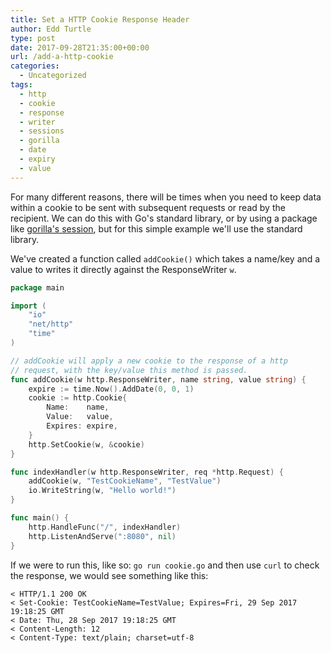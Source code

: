 ```yaml
---
title: Set a HTTP Cookie Response Header
author: Edd Turtle
type: post
date: 2017-09-28T21:35:00+00:00
url: /add-a-http-cookie
categories:
  - Uncategorized
tags:
  - http
  - cookie
  - response
  - writer
  - sessions
  - gorilla
  - date
  - expiry
  - value
---
```


For many different reasons, there will be times when you need to keep data within a cookie to be sent with subsequent requests or read by the recipient. We can do this with Go's standard library, or by using a package like [gorilla's session](http://www.gorillatoolkit.org/pkg/sessions), but for this simple example we'll use the standard library.

We've created a function called `addCookie()` which takes a name/key and a value to writes it directly against the ResponseWriter `w`.

```go
package main

import (
    "io"
    "net/http"
    "time"
)

// addCookie will apply a new cookie to the response of a http
// request, with the key/value this method is passed.
func addCookie(w http.ResponseWriter, name string, value string) {
    expire := time.Now().AddDate(0, 0, 1)
    cookie := http.Cookie{
        Name:    name,
        Value:   value,
        Expires: expire,
    }
    http.SetCookie(w, &cookie)
}

func indexHandler(w http.ResponseWriter, req *http.Request) {
    addCookie(w, "TestCookieName", "TestValue")
    io.WriteString(w, "Hello world!")
}

func main() {
    http.HandleFunc("/", indexHandler)
    http.ListenAndServe(":8080", nil)
}
```

If we were to run this, like so: `go run cookie.go` and then use `curl` to check the response, we would see something like this:

    < HTTP/1.1 200 OK
    < Set-Cookie: TestCookieName=TestValue; Expires=Fri, 29 Sep 2017 19:18:25 GMT
    < Date: Thu, 28 Sep 2017 19:18:25 GMT
    < Content-Length: 12
    < Content-Type: text/plain; charset=utf-8
